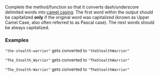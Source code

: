 Complete the method/function so that it converts dash/underscore delimited words into  [camel casing](https://en.wikipedia.org/wiki/Camel_case). The first word within the output should be capitalized  **only**  if the original word was capitalized (known as Upper Camel Case, also often referred to as Pascal case). The next words should be always capitalized.

### Examples

`"the-stealth-warrior"`  gets converted to  `"theStealthWarrior"`

`"The_Stealth_Warrior"`  gets converted to  `"TheStealthWarrior"`

`"The_Stealth-Warrior"`  gets converted to  `"TheStealthWarrior"`
